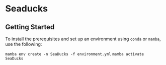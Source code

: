 # Seaducks

## Getting Started

To install the prerequisites and set up an environment using `conda` or `mamba`, use the following:

`mamba env create -n SeaDucks -f environment.yml`
`mamba activate SeaDucks`